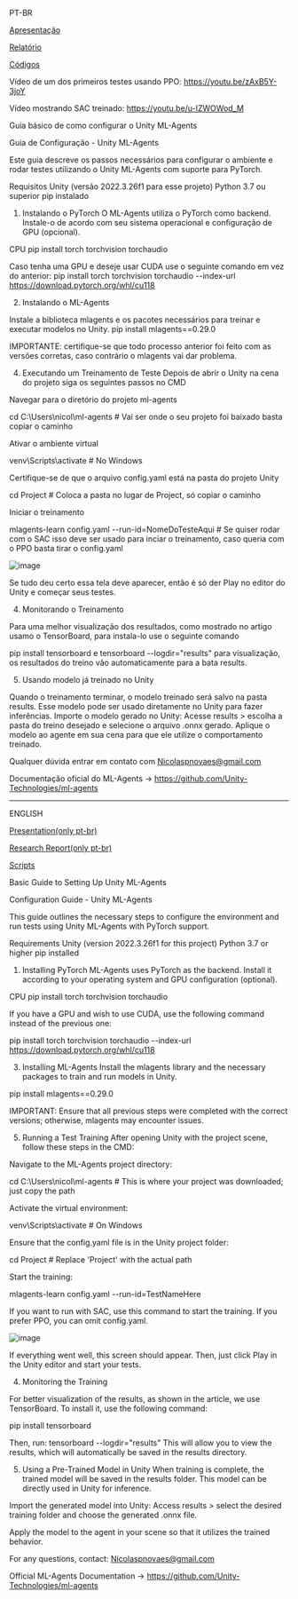 PT-BR

[Apresentação](/apresentacao)

[Relatório](/relatorio)

[Códigos](/Assets/Scripts/)


Vídeo de um dos primeiros testes usando PPO: https://youtu.be/zAxB5Y-3joY

Vídeo mostrando SAC treinado: https://youtu.be/u-IZWOWod_M

Guia básico de como configurar o Unity ML-Agents

Guia de Configuração - Unity ML-Agents

Este guia descreve os passos necessários para configurar o ambiente e rodar testes utilizando o Unity ML-Agents com suporte para PyTorch.

Requisitos
Unity (versão 2022.3.26f1 para esse projeto)
Python 3.7 ou superior
pip instalado

1. Instalando o PyTorch
O ML-Agents utiliza o PyTorch como backend. Instale-o de acordo com seu sistema operacional e configuração de GPU (opcional).

CPU
pip install torch torchvision torchaudio

Caso tenha uma GPU e deseje usar CUDA use o seguinte comando em vez do anterior:
pip install torch torchvision torchaudio --index-url https://download.pytorch.org/whl/cu118

2. Instalando o ML-Agents
   
Instale a biblioteca mlagents e os pacotes necessários para treinar e executar modelos no Unity.
pip install mlagents==0.29.0

IMPORTANTE: certifique-se que todo processo anterior foi feito com as versões corretas, caso contrário o mlagents vai dar problema.

4. Executando um Treinamento de Teste
Depois de abrir o Unity na cena do projeto siga os seguintes passos no CMD

Navegar para o diretório do projeto ml-agents

cd C:\Users\nicol\ml-agents # Vai ser onde o seu projeto foi baixado basta copiar o caminho

Ativar o ambiente virtual

venv\Scripts\activate  # No Windows

Certifique-se de que o arquivo config.yaml está na pasta do projeto Unity

cd Project  # Coloca a pasta no lugar de Project, só copiar o caminho

Iniciar o treinamento

mlagents-learn config.yaml --run-id=NomeDoTesteAqui # Se quiser rodar com o SAC isso deve ser usado para inciar o treinamento, caso queria com o PPO basta tirar o config.yaml

![image](https://github.com/user-attachments/assets/89484d4e-0d25-49bb-84b4-532bfd5cc1ca)

Se tudo deu certo essa tela deve aparecer, então é só der Play no editor do Unity e começar seus testes.

4. Monitorando o Treinamento
   
Para uma melhor visualização dos resultados, como mostrado no artigo usamo o TensorBoard, para instala-lo use o seguinte comando

pip install tensorboard e tensorboard --logdir="results" para visualização, os resultados do treino vão automaticamente para a bata results.

5. Usando modelo já treinado no Unity
   
Quando o treinamento terminar, o modelo treinado será salvo na pasta results. Esse modelo pode ser usado diretamente no Unity para fazer inferências.
Importe o modelo gerado no Unity:
Acesse results > escolha a pasta do treino desejado e selecione o arquivo .onnx gerado.
Aplique o modelo ao agente em sua cena para que ele utilize o comportamento treinado.

Qualquer dúvida entrar em contato com Nicolaspnovaes@gmail.com

Documentação oficial do ML-Agents -> https://github.com/Unity-Technologies/ml-agents

_______________________________________________________________________________________________________________________________________________________________________________________________________
ENGLISH

[Presentation(only pt-br)](/apresentacao) 

[Research Report(only pt-br)](/relatorio)

[Scripts](/Assets/Scripts/)

Basic Guide to Setting Up Unity ML-Agents

Configuration Guide - Unity ML-Agents

This guide outlines the necessary steps to configure the environment and run tests using Unity ML-Agents with PyTorch support.

Requirements
Unity (version 2022.3.26f1 for this project)
Python 3.7 or higher
pip installed

1. Installing PyTorch 
ML-Agents uses PyTorch as the backend. Install it according to your operating system and GPU configuration (optional).

CPU
pip install torch torchvision torchaudio

If you have a GPU and wish to use CUDA, use the following command instead of the previous one:

pip install torch torchvision torchaudio --index-url https://download.pytorch.org/whl/cu118

3. Installing ML-Agents
Install the mlagents library and the necessary packages to train and run models in Unity.

pip install mlagents==0.29.0

IMPORTANT: Ensure that all previous steps were completed with the correct versions; otherwise, mlagents may encounter issues.

5. Running a Test Training
After opening Unity with the project scene, follow these steps in the CMD:

Navigate to the ML-Agents project directory:

cd C:\Users\nicol\ml-agents  # This is where your project was downloaded; just copy the path

Activate the virtual environment:

venv\Scripts\activate  # On Windows

Ensure that the config.yaml file is in the Unity project folder:

cd Project  # Replace 'Project' with the actual path

Start the training:

mlagents-learn config.yaml --run-id=TestNameHere

If you want to run with SAC, use this command to start the training. If you prefer PPO, you can omit config.yaml.

![image](https://github.com/user-attachments/assets/89484d4e-0d25-49bb-84b4-532bfd5cc1ca)

If everything went well, this screen should appear. Then, just click Play in the Unity editor and start your tests.

4. Monitoring the Training
   
For better visualization of the results, as shown in the article, we use TensorBoard. To install it, use the following command:

pip install tensorboard

Then, run:
tensorboard --logdir="results"
This will allow you to view the results, which will automatically be saved in the results directory.

5. Using a Pre-Trained Model in Unity
When training is complete, the trained model will be saved in the results folder. This model can be directly used in Unity for inference.

Import the generated model into Unity: Access results > select the desired training folder and choose the generated .onnx file.

Apply the model to the agent in your scene so that it utilizes the trained behavior.

For any questions, contact: Nicolaspnovaes@gmail.com

Official ML-Agents Documentation -> https://github.com/Unity-Technologies/ml-agents







